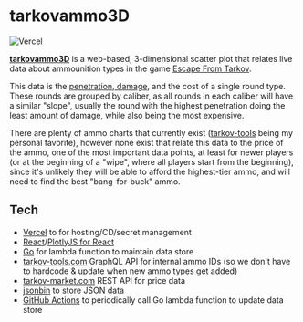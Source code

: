 <h1>tarkovammo3D</h1>

![Vercel](https://therealsujitk-vercel-badge.vercel.app/?app=tarkov-ammo-3d)

[**tarkovammo3D**](https://www.tarkovammo3d.com/) is a web-based, 3-dimensional scatter plot that relates live data about ammounition types in the game [Escape From Tarkov](https://www.escapefromtarkov.com/). 

This data is the [penetration, damage](https://escapefromtarkov.fandom.com/wiki/Ballistics#Armor_penetration_tables), and the cost of a single round type. These rounds are grouped by caliber, as all rounds in each caliber will have a similar "slope", usually the round with the highest penetration doing the least amount of damage, while also being the most expensive.

There are plenty of ammo charts that currently exist ([tarkov-tools](https://tarkov-tools.com/ammo/) being my personal favorite), however none exist that relate this data to the price of the ammo, one of the most important data points, at least for newer players (or at the beginning of a "wipe", where all players start from the beginning), since it's unlikely they will be able to afford the highest-tier ammo, and will need to find the best "bang-for-buck" ammo.

<h2>Tech</h2>

- [Vercel](https://vercel.com/) to for hosting/CD/secret management
- [React](https://reactjs.org/)/[PlotlyJS for React](https://plotly.com/javascript/react/)
- [Go](https://golang.org/) for lambda function to maintain data store
- [tarkov-tools.com](https://tarkov-tools.com/) GraphQL API for internal ammo IDs (so we don't have to hardcode & update when new ammo types get added)
- [tarkov-market.com](https://tarkov-market.com/) REST API for price data
- [jsonbin](https://jsonbin.io/) to store JSON data
- [GitHub Actions](https://github.com/features/actions) to periodically call Go lambda function to update data store
